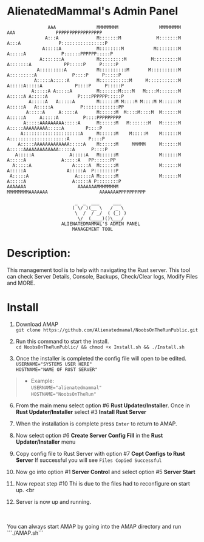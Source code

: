 # AlienatedMammal's Admin Panel 

```
       	       AAA               MMMMMMMM               MMMMMMMM               AAA               PPPPPPPPPPPPPPPPP
              A:::A              M:::::::M             M:::::::M              A:::A              P::::::::::::::::P
             A:::::A             M::::::::M           M::::::::M             A:::::A             P::::::PPPPPP:::::P
            A:::::::A            M:::::::::M         M:::::::::M            A:::::::A            PP:::::P     P:::::P
           A:::::::::A           M::::::::::M       M::::::::::M           A:::::::::A             P::::P     P:::::P
          A:::::A:::::A          M:::::::::::M     M:::::::::::M          A:::::A:::::A            P::::P     P:::::P
       	 A:::::A A:::::A         M:::::::M::::M   M::::M:::::::M         A:::::A A:::::A           P::::PPPPPP:::::P
        A:::::A   A:::::A        M::::::M M::::M M::::M M::::::M        A:::::A   A:::::A          P:::::::::::::PP
       A:::::A     A:::::A       M::::::M  M::::M::::M  M::::::M       A:::::A     A:::::A         P::::PPPPPPPPP  
      A:::::AAAAAAAAA:::::A      M::::::M   M:::::::M   M::::::M      A:::::AAAAAAAAA:::::A        P::::P    
     A:::::::::::::::::::::A     M::::::M    M:::::M    M::::::M     A:::::::::::::::::::::A       P::::P
    A:::::AAAAAAAAAAAAA:::::A    M::::::M     MMMMM     M::::::M    A:::::AAAAAAAAAAAAA:::::A      P::::P
   A:::::A             A:::::A   M::::::M               M::::::M   A:::::A             A:::::A   PP::::::PP
  A:::::A               A:::::A  M::::::M               M::::::M  A:::::A               A:::::A  P::::::::P
 A:::::A                 A:::::A M::::::M               M::::::M A:::::A                 A:::::A P::::::::P
AAAAAAA                   AAAAAAAMMMMMMMM               MMMMMMMMAAAAAAA                   AAAAAAAPPPPPPPPPP

					     _  _  ___     ___  
					    ( \/ )(__ \   / _ \ 
					     \  /  / _/  ( (_) )
					      \/  (____)()\___/ 
					ALIENATEDMAMMAL'S ADMIN PANEL
						MANAGEMENT TOOL
```

# Description: 
This management tool is to help with navigating the Rust server. This tool can check Server Details, 
Console, Backups, Check/Clear logs, Modify Files and MORE. 


# Install 
1) Download AMAP<br>
```git clone https://github.com/Alienatedmamal/NoobsOnTheRunPublic.git```

2) Run this command to start the install.<br>
```cd NoobsOnTheRunPublic/ && chmod +x Install.sh && ./Install.sh```

5) Once the installer is completed the config file will open to be edited.<br>
```USERNAME="SYSTEMS USER HERE"```<br>
```HOSTNAME="NAME OF RUST SERVER"```<br>
>- Example:<br>
```USERNAME="alienatedmammal"```<br>
```HOSTNAME="NoobsOnTheRun"```<br>

6) From the main menu select option #6 **Rust Updater/Installer**. Once in **Rust Updater/Installer** select #3 **Install Rust Server**<br>

7) When the installation is complete press ```Enter``` to return to AMAP.<br>

8) Now select option #6 **Create Server Config Fill** in the **Rust Updater/Installer** menu<br>

9) Copy config file to Rust Server with option #7 **Copt Configs to Rust Server** If successful you will see ```Files Copied Successful```<br>

10) Now go into option #1 **Server Control** and select option #5 **Server Start**<br>

11) Now repeat step #10 Thi is due to the files had to reconfigure on start up. <br

12) Server is now up and running. <br>
<br>
<br>
You can always start AMAP by going into the AMAP directory and run ```./AMAP.sh```
   

